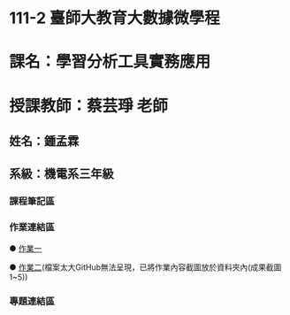 # 111-2 臺師大教育大數據微學程
# 課名：學習分析工具實務應用
# 授課教師：蔡芸琤 老師
## 姓名：鍾孟霖
## 系級：機電系三年級
### 課程筆記區  

### 作業連結區  
● [作業一](https://github.com/mlchung1231/LATrepo/blob/main/week3/0308.ipynb)  

● [作業二](https://github.com/mlchung1231/LATrepo/tree/main/week5)(檔案太大GitHub無法呈現，已將作業內容截圖放於資料夾內(成果截圖1~5))

### 專題連結區  
